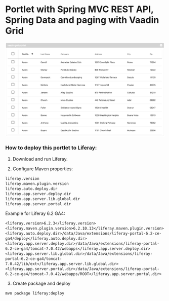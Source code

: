 # Portlet with Spring MVC REST API, Spring Data and paging with Vaadin Grid

![Paging data table in Liferay](screenshot.png)

### How to deploy this portlet to Liferay:

1. Download and run Liferay.

2. Configure Maven properties:
```
liferay.version
liferay.maven.plugin.version
liferay.auto.deploy.dir
liferay.app.server.deploy.dir
liferay.app.server.lib.global.dir
liferay.app.server.portal.dir
```

Example for Liferay 6.2 GA4:
```
<liferay.version>6.2.3</liferay.version>
<liferay.maven.plugin.version>6.2.10.13</liferay.maven.plugin.version>
<liferay.auto.deploy.dir>/data/Java/extensions/liferay-portal-6.2-ce-ga4/deploy</liferay.auto.deploy.dir>
<liferay.app.server.deploy.dir>/data/Java/extensions/liferay-portal-6.2-ce-ga4/tomcat-7.0.42/webapps</liferay.app.server.deploy.dir>
<liferay.app.server.lib.global.dir>/data/Java/extensions/liferay-portal-6.2-ce-ga4/tomcat-7.0.42/lib/ext</liferay.app.server.lib.global.dir>
<liferay.app.server.portal.dir>/data/Java/extensions/liferay-portal-6.2-ce-ga4/tomcat-7.0.42/webapps/ROOT</liferay.app.server.portal.dir>
```

3. Create package and deploy
```
mvn package liferay:deploy
```